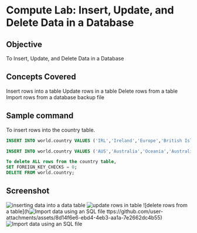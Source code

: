 # Compute Lab: Insert, Update, and Delete Data in a Database

## Objective
To Insert, Update, and Delete Data in a Database

## Concepts Covered
Insert rows into a table
Update rows in a table
Delete rows from a table
Import rows from a database backup file

## Sample command

To insert rows into the country table.
```sql
INSERT INTO world.country VALUES ('IRL','Ireland','Europe','British Islands',70273.00,1921,3775100,76.8,75921.00,73132.00,'Ireland/Éire','Republic',1447,'IE');

INSERT INTO world.country VALUES ('AUS','Australia','Oceania','Australia and New Zealand',7741220.00,1901,18886000,79.8,351182.00,392911.00,'Australia','Constitutional Monarchy, Federation',135,'AU');

To delete ALL rows from the country table,
SET FOREIGN_KEY_CHECKS = 0;
DELETE FROM world.country;
```
## Screenshot
![inserting data into a data table](https://github.com/user-attachments/assets/5aaf093a-6572-402c-82d8-964fc721055f) 
![update rows in table](https://github.com/user-attachments/assets/ac189205-ba95-4480-8dea-08e19ed7194d) 
![delete rows from a table](h![Import data using an SQL file](https://github.com/user-attachments/assets/c6ec0dad-c5e1-43cb-b3c8-efe688580bd6)
ttps://github.com/user-attachments/assets/8d14f6e6-ebd4-4eb3-aa1a-7e2662dc4b55)
![Import data using an SQL file](https://github.com/user-attachments/assets/80da4992-ef6f-4d29-b67d-3633134c4958)


